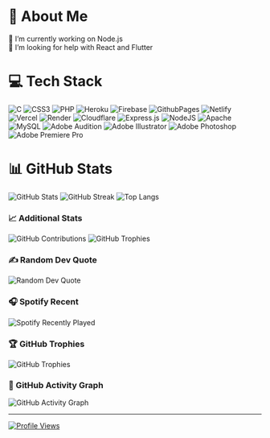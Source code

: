 # 💫 About Me

🔭 I’m currently working on Node.js<br>
🤝 I’m looking for help with React and Flutter

# 💻 Tech Stack

![C](https://img.shields.io/badge/c-%2300599C.svg?style=flat-square&logo=c&logoColor=white)
![CSS3](https://img.shields.io/badge/css3-%231572B6.svg?style=flat-square&logo=css3&logoColor=white)
![PHP](https://img.shields.io/badge/php-%23777BB4.svg?style=flat-square&logo=php&logoColor=white)
![Heroku](https://img.shields.io/badge/heroku-%23430098.svg?style=flat-square&logo=heroku&logoColor=white)
![Firebase](https://img.shields.io/badge/firebase-%23039BE5.svg?style=flat-square&logo=firebase)
![GithubPages](https://img.shields.io/badge/github%20pages-121013?style=flat-square&logo=github&logoColor=white)
![Netlify](https://img.shields.io/badge/netlify-%23000000.svg?style=flat-square&logo=netlify&logoColor=#00C7B7)
![Vercel](https://img.shields.io/badge/vercel-%23000000.svg?style=flat-square&logo=vercel&logoColor=white)
![Render](https://img.shields.io/badge/Render-%46E3B7.svg?style=flat-square&logo=render&logoColor=white)
![Cloudflare](https://img.shields.io/badge/Cloudflare-F38020?style=flat-square&logo=Cloudflare&logoColor=white)
![Express.js](https://img.shields.io/badge/express.js-%23404d59.svg?style=flat-square&logo=express&logoColor=%2361DAFB)
![NodeJS](https://img.shields.io/badge/node.js-6DA55F?style=flat-square&logo=node.js&logoColor=white)
![Apache](https://img.shields.io/badge/apache-%23D42029.svg?style=flat-square&logo=apache&logoColor=white)
![MySQL](https://img.shields.io/badge/mysql-%2300000f.svg?style=flat-square&logo=mysql&logoColor=white)
![Adobe Audition](https://img.shields.io/badge/Adobe%20Audition-9999FF.svg?style=flat-square&logo=Adobe%20Audition&logoColor=white)
![Adobe Illustrator](https://img.shields.io/badge/adobe%20illustrator-%23FF9A00.svg?style=flat-square&logo=adobe%20illustrator&logoColor=white)
![Adobe Photoshop](https://img.shields.io/badge/adobe%20photoshop-%2331A8FF.svg?style=flat-square&logo=adobe%20photoshop&logoColor=white)
![Adobe Premiere Pro](https://img.shields.io/badge/Adobe%20Premiere%20Pro-9999FF.svg?style=flat-square&logo=Adobe%20Premiere%20Pro&logoColor=white)

# 📊 GitHub Stats

![GitHub Stats](https://github-readme-stats.vercel.app/api?username=bbinxx&theme=swift&hide_border=true&include_all_commits=true&count_private=true)
![GitHub Streak](https://github-readme-streak-stats.herokuapp.com/?user=bbinxx&theme=swift&hide_border=true)
![Top Langs](https://github-readme-stats.vercel.app/api/top-langs/?username=bbinxx&layout=compact&theme=swift&hide_border=true)

### 📈 Additional Stats

![GitHub Contributions](https://github-readme-stats.vercel.app/api/top-langs/?username=bbinxx&layout=compact&theme=swift&hide_border=true)
![GitHub Trophies](https://github-profile-trophy.vercel.app/?username=bbinxx&theme=swift&no-frame=true&no-bg=true&margin-w=4)

### ✍️ Random Dev Quote

![Random Dev Quote](https://quotes-github-readme.vercel.app/api?type=horizontal&theme=radical)

### 🎧 Spotify Recent

![Spotify Recently Played](https://spotify-recently-played-readme.vercel.app/api?user=bnsojhyhhkabl2sn11yve8l3r&count=5)

### 🏆 GitHub Trophies

![GitHub Trophies](https://github-profile-trophy.vercel.app/?username=bbinxx&theme=swift&no-frame=true&no-bg=true&margin-w=4)

### 📅 GitHub Activity Graph

![GitHub Activity Graph](https://activity-graph.herokuapp.com/graph?username=bbinxx&theme=xcode)

---

[![Profile Views](https://visitcount.itsvg.in/api?id=bbinxx&label=Profile%20Views&pretty=false)](https://visitcount.itsvg.in)

<!-- Proudly created with GPRM (https://gprm.itsvg.in) -->
